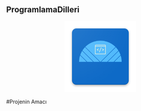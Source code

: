## ProgramlamaDilleri

<p align="center">
<img src="https://github.com/Emirboztepee/ProgramlamaDilleri/blob/main/images/ic_launcher.png"/>
</p>

#Projenin Amacı

